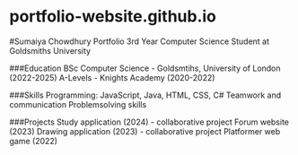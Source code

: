 # portfolio-website.github.io
#Sumaiya Chowdhury Portfolio
3rd Year Computer Science Student at Goldsmiths University

###Education
BSc Computer Science - Goldsmtihs, University of London (2022-2025)
A-Levels - Knights Academy (2020-2022)

###Skills
Programming: JavaScript, Java, HTML, CSS, C#
Teamwork and communication
Problemsolving skills

###Projects
Study application (2024) - collaborative project
Forum website (2023)
Drawing application (2023) - collaborative project
Platformer web game (2022)
